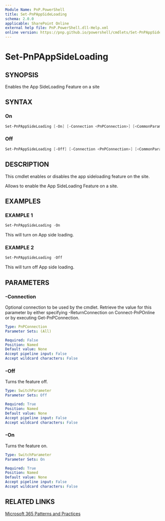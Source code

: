 ```yaml
---
Module Name: PnP.PowerShell
title: Set-PnPAppSideLoading
schema: 2.0.0
applicable: SharePoint Online
external help file: PnP.PowerShell.dll-Help.xml
online version: https://pnp.github.io/powershell/cmdlets/Set-PnPAppSideLoading.html
---
```

 
# Set-PnPAppSideLoading

## SYNOPSIS
Enables the App SideLoading Feature on a site

## SYNTAX

### On
```powershell
Set-PnPAppSideLoading [-On] [-Connection <PnPConnection>] [<CommonParameters>]
```

### Off
```powershell
Set-PnPAppSideLoading [-Off] [-Connection <PnPConnection>] [<CommonParameters>]
```

## DESCRIPTION
This cmdlet enables or disables the app sideloading feature on the site.

Allows to enable the App SideLoading Feature on a site.

## EXAMPLES

### EXAMPLE 1
```powershell
Set-PnPAppSideLoading -On
```

This will turn on App side loading.

### EXAMPLE 2
```powershell
Set-PnPAppSideLoading -Off
```

This will turn off App side loading.

## PARAMETERS

### -Connection
Optional connection to be used by the cmdlet. Retrieve the value for this parameter by either specifying -ReturnConnection on Connect-PnPOnline or by executing Get-PnPConnection.

```yaml
Type: PnPConnection
Parameter Sets: (All)

Required: False
Position: Named
Default value: None
Accept pipeline input: False
Accept wildcard characters: False
```

### -Off
Turns the feature off.

```yaml
Type: SwitchParameter
Parameter Sets: Off

Required: True
Position: Named
Default value: None
Accept pipeline input: False
Accept wildcard characters: False
```

### -On
Turns the feature on.

```yaml
Type: SwitchParameter
Parameter Sets: On

Required: True
Position: Named
Default value: None
Accept pipeline input: False
Accept wildcard characters: False
```

## RELATED LINKS

[Microsoft 365 Patterns and Practices](https://aka.ms/m365pnp)

